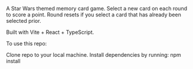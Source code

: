 A Star Wars themed memory card game. Select a new card on each round to score a point. Round resets if you select a card that has already been selected prior.

Built with Vite + React + TypeScript.

To use this repo:

Clone repo to your local machine.
Install dependencies by running: npm install

